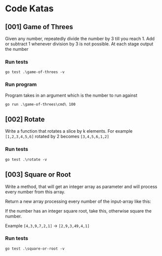 # Code Katas

## [001] Game of Threes
Given any number, repeatedly divide the number by 3 till you reach 1. Add or subtract 1 whenever division by 3 is not possible. At each stage output the number
### Run tests
```
go test .\game-of-threes -v
```
### Run program
Program takes in an argument which is the number to run against
```
go run .\game-of-threes\cmd\ 100
```

## [002] Rotate
Write a function that rotates a slice by k elements. For example ```[1,2,3,4,5,6]``` rotated by 2 becomes ```[3,4,5,6,1,2]```
### Run tests
```
go test .\rotate -v
```

## [003] Square or Root
Write a method, that will get an integer array as parameter and will process every number from this array.

Return a new array processing every number of the input-array like this:

If the number has an integer square root, take this, otherwise square the number.

Example
```[4,3,9,7,2,1]``` -> ```[2,9,3,49,4,1]```

### Run tests
```
go test .\square-or-root -v
```
